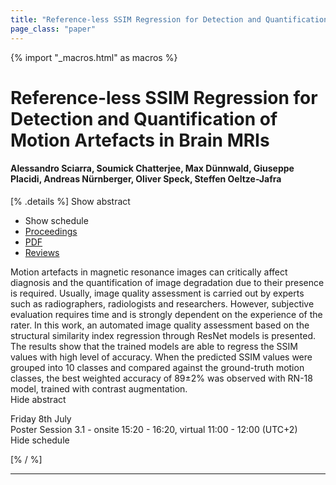```yaml
---
title: "Reference-less SSIM Regression for Detection and Quantification of Motion Artefacts in Brain MRIs"
page_class: "paper"
---
```


{% import "_macros.html" as macros %}

# Reference-less SSIM Regression for Detection and Quantification of Motion Artefacts in Brain MRIs

#### Alessandro Sciarra, Soumick Chatterjee, Max Dünnwald, Giuseppe Placidi, Andreas Nürnberger, Oliver Speck, Steffen Oeltze-Jafra

[% .details %]
<a class="toggle_visibility" data-selector=".abstract" data-level="3">Show abstract</a>
- <a class="toggle_visibility" data-selector=".schedule" data-level="3">Show schedule</a>
- <a href="">Proceedings</a>
- <a href="https://openreview.net/pdf?id=24cqMfboXhH">PDF</a>
- <a href="https://openreview.net/forum?id=24cqMfboXhH">Reviews</a>

<p>
    <span class="abstract">
        Motion artefacts in magnetic resonance images can critically affect diagnosis and the quantification of image degradation due to their presence is required. Usually, image quality assessment is carried out by experts such as radiographers, radiologists and researchers. However, subjective evaluation requires time and is strongly dependent on the experience of the rater. In this work, an automated image quality assessment based on the structural similarity index regression through ResNet models is presented. The results show that the trained models are able to regress the SSIM values with high level of accuracy. When the predicted SSIM values were grouped into 10 classes and compared against the ground-truth motion classes, the best weighted accuracy of 89±2% was observed with RN-18 model, trained with contrast augmentation.
        <br>
        <span class="actions"><a class="toggle_visibility" data-level="2">Hide abstract</a></span>
    </span>
</p>

<p>
    <span class="schedule">
        Friday 8th July<br>Poster Session 3.1 - onsite 15:20 - 16:20, virtual 11:00 - 12:00 (UTC+2)
        <br>
        <span class="actions"><a class="toggle_visibility" data-level="2">Hide schedule</a></span>
    </span>
</p>

[% / %]


---
<!-- { macros.presentation('', '', 720, 450) } -->
